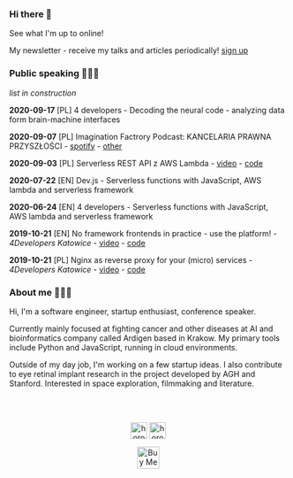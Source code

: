 ### Hi there 👋
See what I'm up to online!

My newsletter - receive my talks and articles periodically! [sign up](https://mailchi.mp/a1db5198f63f/karol-horosin-conference-newsletter)

### Public speaking 💁🏻‍♂️

*list in construction*

**2020-09-17** [PL] 4 developers - Decoding the neural code - analyzing data form brain-machine interfaces

**2020-09-07** [PL] Imagination Factrory Podcast: KANCELARIA PRAWNA PRZYSZŁOŚCI - [spotify](https://open.spotify.com/episode/790V7GsSpNx18jVJVnH0Gw) - [other](https://www.imaginationfactory.pl/podcast/episode/78aedb6f/s02e02-kancelaria-prawna-przyszlosci)

**2020-09-03** [PL] Serverless REST API z AWS Lambda - [video](https://youtu.be/2UCLjsz51zc?t=3329) - [code](https://gitlab.com/horosin/serverless-js-tutorial)

**2020-07-22** [EN] Dev.js - Serverless functions with JavaScript, AWS lambda and serverless framework

**2020-06-24** [EN] 4 developers - Serverless functions with JavaScript, AWS lambda and serverless framework

**2019-10-21** [EN] No framework frontends in practice - use the platform! - *4Developers Katowice* - [video](https://www.youtube.com/watch?v=TP-oM3XUiNM&t=356s) - [code](https://bit.ly/no-framework-app)

**2019-10-21** [PL] Nginx as reverse proxy for your (micro) services - *4Developers Katowice* - [video](https://www.youtube.com/watch?v=NAr3EZMgEbY&t=623s) - [code](bit.ly/nginx-intro)

### About me 👨🏻‍💻

Hi, I'm a software engineer, startup enthusiast, conference speaker. 

Currently mainly focused at fighting cancer and other diseases at AI and bioinformatics company called Ardigen based in Krakow. My primary tools include Python and JavaScript, running in cloud environments.

Outside of my day job, I'm working on a few startup ideas. I also contribute to eye retinal implant research in the project developed by AGH and Stanford. Interested in space exploration, filmmaking and literature.



<br><br>
<p align="center">
  <a href="https://linkedin.com/in/horosin" target="blank"><img align="center" src="https://cdn.jsdelivr.net/npm/simple-icons@3.0.1/icons/linkedin.svg" alt="horosin" height="30" width="30" /></a> 
  <a href="https://instagram.com/horosin" target="blank"><img align="center" src="https://cdn.jsdelivr.net/npm/simple-icons@3.0.1/icons/instagram.svg" alt="horosin" height="30" width="30" /></a>
</p>

<p align="center">
  <a href="https://www.buymeacoffee.com/horosin" target="_blank"><img src="https://cdn.buymeacoffee.com/buttons/v2/default-orange.png" alt="Buy Me A Coffee" height="40px"></a>
</p>
<!--
**horosin/horosin** is a ✨ _special_ ✨ repository because its `README.md` (this file) appears on your GitHub profile.

Here are some ideas to get you started:

- 🔭 I’m currently working on ...
- 🌱 I’m currently learning ...
- 👯 I’m looking to collaborate on ...
- 🤔 I’m looking for help with ...
- 💬 Ask me about ...
- 📫 How to reach me: ...
- 😄 Pronouns: ...
- ⚡ Fun fact: ...
-->
